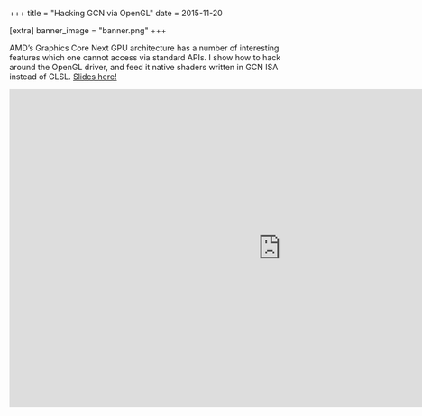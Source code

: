 +++
title = "Hacking GCN via OpenGL"
date = 2015-11-20

[extra]
banner_image = "banner.png"
+++

AMD’s Graphics Core Next GPU architecture has a number of interesting features which one cannot access via standard APIs. I show how to hack around the OpenGL driver, and feed it native shaders written in GCN ISA instead of GLSL. [Slides here!](https://onedrive.live.com/view.aspx?resid=EBE7DEDA70D06DA0!107&app=PowerPoint&authkey=!AD-O3oq3Ung7pzk)

<!-- more -->

<iframe src="https://onedrive.live.com/embed?cid=EBE7DEDA70D06DA0&amp;resid=EBE7DEDA70D06DA0%21107&amp;authkey=ACo8Aj_f_tMl4Vs&amp;em=2&amp;wdAr=1.7777777777777777" width="962px" height="565px" frameborder="0">This is an embedded <a target="_blank" href="https://office.com">Microsoft Office</a> presentation, powered by <a target="_blank" href="https://office.com/webapps">Office</a>.</iframe>